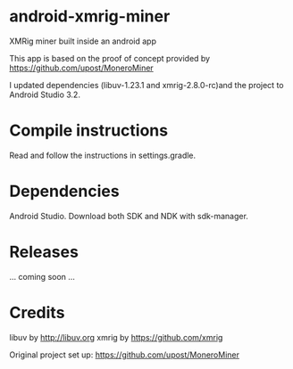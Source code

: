# android-xmrig-miner
XMRig miner built inside an android app


This app is based on the proof of concept provided by https://github.com/upost/MoneroMiner

I updated dependencies (libuv-1.23.1 and xmrig-2.8.0-rc)and the project to Android Studio 3.2.


# Compile instructions

Read and follow the instructions in settings.gradle.


# Dependencies

Android Studio.
Download both SDK and NDK with sdk-manager.

# Releases
... coming soon ...

# Credits
libuv by http://libuv.org
xmrig by https://github.com/xmrig

Original project set up:
https://github.com/upost/MoneroMiner


